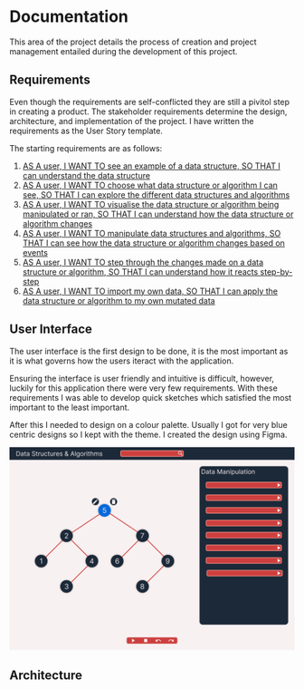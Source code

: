 # Documentation
This area of the project details the process of creation and project management entailed during the development of this project.

## Requirements
Even though the requirements are self-conflicted they are still a pivitol step in creating a product. The stakeholder requirements determine the design, architecture, and implementation of the project. I have written the requirements as the User Story template.

The starting requirements are as follows:
1. [AS A user, I WANT TO see an example of a data structure, SO THAT I can understand the data structure](https://github.com/samp-reston/algo-visualiser/issues/3)
2. [AS A user, I WANT TO choose what data structure or algorithm I can see, SO THAT I can explore the different data structures and algorithms](https://github.com/samp-reston/algo-visualiser/issues/4)
3. [AS A user, I WANT TO visualise the data structure or algorithm being manipulated or ran, SO THAT I can understand how the data structure or algorithm changes](https://github.com/samp-reston/algo-visualiser/issues/5)
4. [AS A user, I WANT TO manipulate data structures and algorithms, SO THAT I can see how the data structure or algorithm changes based on events](https://github.com/samp-reston/algo-visualiser/issues/6)
5. [AS A user, I WANT TO step through the changes made on a data structure or algorithm, SO THAT I can understand how it reacts step-by-step](https://github.com/samp-reston/algo-visualiser/issues/7)
6. [AS A user, I WANT TO import my own data, SO THAT I can apply the data structure or algorithm to my own mutated data](https://github.com/samp-reston/algo-visualiser/issues/8)
## User Interface
The user interface is the first design to be done, it is the most important as it is what governs how the users iteract with the application.

Ensuring the interface is user friendly and intuitive is difficult, however, luckily for this application there were very few requirements. With these requirements I was able to develop quick sketches which satisfied the most important to the least important.

After this I needed to design on a colour palette. Usually I got for very blue centric designs so I kept with the theme. I created the design using Figma.

![User Interface Design](https://github.com/samp-reston/algo-visualiser/blob/main/docs/designs/interface/Home-Design.png)

## Architecture
